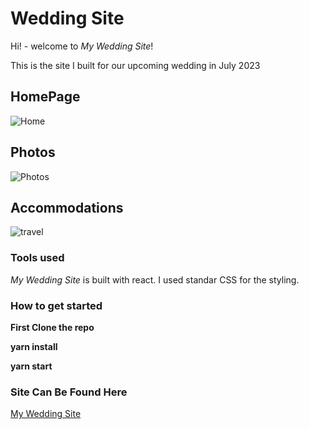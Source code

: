 # Wedding Site

Hi! - welcome to _My Wedding Site_!

This is the site I built for our upcoming wedding in July 2023

## HomePage

![Home](src/images/HomePage.png)

## Photos

![Photos](src/images/Photos.png)

## Accommodations

![travel](src/images/Travel.png)

### Tools used

_My Wedding Site_ is built with react.  I used standar CSS for the styling.

### How to get started

**First Clone the repo**

**yarn install**

**yarn start**

### Site Can Be Found Here 

[My Wedding Site](shelly-ed-2023.com)